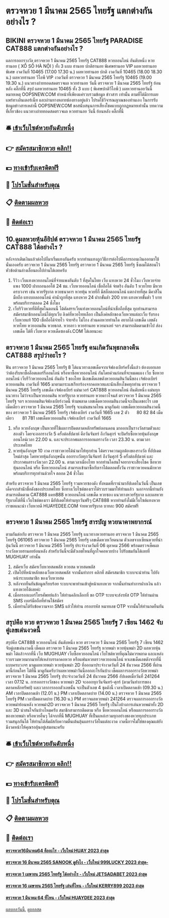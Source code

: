 # ตรวจหวย 1 มีนาคม 2565 ไทยรัฐ แตกต่างกันอย่างไร ?
## BIKINI ตรวจหวย 1 มีนาคม 2565 ไทยรัฐ PARADISE CAT888 แตกต่างกันอย่างไร ?
ผลการออกรางวัล ตรวจหวย 1 มีนาคม 2565 ไทยรัฐ CAT888 หวยออนไลน์ อันดับหนึ่ง หวยฮานอย ( XỔ SỐ HÀ NỘI ) ทั้ง 3 แบบ ฮานอย ปกติฮานอย พิเศษฮานอย VIP
ผลหวยฮานอย พิเศษ งวดวันที่ 10465 (17.00 17.30 น.)
ผลหวยฮานอย ปกติ งวดวันที่ 10465 (18.00 18.30 น.)
ผลหวยฮานอย วีไอพี VIP งวดวันที่ ตรวจหวย 1 มีนาคม 2565 ไทยรัฐ 10465 (19.00 19.30 น.)
 แนวทางถ่ายทอดสดตรวจผล หวยฮานอย วันนี้ ตรวจหวย 1 มีนาคม 2565 ไทยรัฐ ย้อนหลัง คลิ๊กที่นี่ 
สรุป ผลหวยฮานอย 10465 ทั้ง 3 แบบ ( พิเศษปกติวีไอพี ) ผลหวยฮานอยวันนี้
หมายเหตุ OOPSNEW.COM ทำหน้าที่เพียงแค่รวบรวมข้อมูล ข่าวสาร เท่านั้น ตามที่ได้มีการเผยแพร่ทางอินเตอร์เน็ท และผ่านทางหลายช่องทางอยู่แล้ว โปรดใช้วิจารณญาณของท่านเอง ในการรับข้อมูลข่าวสารเหล่านี้ OOPSNEW.COM ขอสนับสนุนการเสี่ยงโชคแบบถูกกฎหมายเท่านั้น
บทความที่เกี่ยวข้อง
แนวทางถ่ายทอดสดตรวจผล หวยฮานอย วันนี้ ย้อนหลัง คลิ๊กที่นี่

## 🛎 [เข้าเว็บไซต์หวยอันดับหนึ่ง](https://bit.ly/3BG5bNw)
## 👉 [สมัครสมาชิกหวย คลิก!!](https://bit.ly/3BG5bNw)
## 💵 [ทางเข้ารับเครดิตฟรี](https://bit.ly/3C3mvgS)
## 👑 [โปรโมชั่นสำหรับตุณ](https://bit.ly/3C3mvgS)
## 📋 [ติดตามผลหวย](https://bit.ly/3C3mvgS)
## 📱 [ติดต่อเรา](https://bit.ly/3C3mvgS)

## 10.ดูผลหวยหุ้นอียิปต์ ตรวจหวย 1 มีนาคม 2565 ไทยรัฐ CAT888 ได้อย่างไร ?
หลังจากเติมเงินแล้วต่อไปก็มาเริ่มแทงกันครับ
หากท่านแทงถูกวิธีการต่อไปคือการถอนเงินออกมาใช้นั่นเองครับ ตรวจหวย 1 มีนาคม 2565 ไทยรัฐ ตรวจหวย 1 มีนาคม 2565 ไทยรัฐ ซึ่งผมได้สอนไว้หัวข้อด้านล่างเลื่อนลงไปอ่านได้เลยครับ
1. รีวิว เว็บแทงหวยออนไลน์ที่จ่ายแพงอันดับ 1 ที่สุดในไทย เว็บ แทงหวย 24 ชั่วโมง เว็บหวยจ่ายแพง 1000 ฝากถอนออโต้ 24 ชม. เว็บหวยออนไลน์ เชื่อถือได้ จ่ยตริง อันดับ 1 หวยไทย มีหวยครบวงจร เช่น หวยรัฐบาล หวยธนาคาร หวยหุ้น หวยยี่กี่ มีสล็อตออนไลน์ แตกง่ายที่สุด มีคาสิโนมือถือ แทงบอลออนไลน์ ค่าน้ำถูกที่สุด แทงหวย 24 ฝากขั้นต่ำ 200 บาท แทงหวยขั้นต่ำ 1 บาท พร้อมบริการตลอด 24 ชั่งโมง
2. เว็บริวิวหวยที่ดีที่สุดในตอนนี้ ได้คัดสรรเว็บแท่งหวยออนไลน์ที่น่าเชื่อถือที่สุด ทุกท่านสามารถสมัครสมาชิกออนไลน์ได้ทุกเว็บ ลิงค์ที่หวยไทยเลือก เป็นลิ้งค์หลักของเว็บหวยแต่ละเว็บ รับรองเว็บหวยแท้ 100 เชื่อถือได้จ่ายไว จ่ายจริง ไม่โกง ส่วนคอหวยท่านใด อยากได้ เลขเด็ด เลขดัง หวยไทย หวยออมสิน หวยธกส. หวยลาว หวยฮานอย หวยมาเลย์ ฯลฯ สามารถติดตามเข้าไป ส่องเลขเด็ด ได้ที่ เว็บหวย หวยเด็ดซองดัง.COM ได้เลยนะคะ

## ตรวจหวย 1 มีนาคม 2565 ไทยรัฐ คนเกิดวันพุธกลางคืน CAT888 สรุปว่าอะไร ?
ฟัน ตรวจหวย 1 มีนาคม 2565 ไทยรัฐ 8
ได้แนวทางเลขเด็ดจากเจ้ฟองเบียร์ครั้งนี้แล้ว ต้องบอกเลยว่าต้องรีบหาซื้อล็อตเตอร์รี่ออนไลน์ หรือหาซื้อหวยออนไลน์ กันโดยด่วนก่อนที่จะหมดแผง
เว็บ ซื้อหวยออนไลน์ เว็บรีวิวหวยออนไลน์ อันดับ 1 ของไทย มีเลขเด็ดเลขดังหวยออมสินวันนี้ของ เจ้ฟองเบียร์ หวยออมสิน งวดวันที่ 1665 มาตามกระแสเรียกร้องจากคอหวยและนักเสี่ยงโชคทุกท่าน ตรวจหวย 1 มีนาคม 2565 ไทยรัฐ เลขเด็ด เจ้ฟองเบียร์ แม่นเวอร์ CAT888 หวยออนไลน์ อันดับหนึ่ง แม่นทุกแนวทาง ไม่ว่าจะเป็นหวยออมสิน หวยรัฐบาล หวยฮานอย หวยดาวโจนส์ ตรวจหวย 1 มีนาคม 2565 ไทยรัฐ ฯลฯ หวยออมสินเจ้ฟองเบียร์งวดนี้ ห้ามพลาด เลขเด็ดหวยออมสินงวดนี้จะเป็นเลขอะไร เลขเม็ดเดียว ตรวจหวย 1 มีนาคม 2565 ไทยรัฐ จะแม่นขนาดไหน มาดูกันค่ะ
เลขเด็ดหวยออมสินงวดนี้ของ ตรวจหวย 1 มีนาคม 2565 ไทยรัฐ เจ้ฟองเบียร์ งวดวันที่ 1665
เลข 2 ตัว      80 82 84
เม็ดเดียว       81 781
เลขเด็ดหวยออมสิน เจ้ฟองเบียร์ งวดวันที่ 1665
1. หรือ หวยอังกฤษ เป็นหวยที่ใช้ผลการปิดตลาดหลักทรัพย์ลอนดอน มาออกเป็นรางวัลสามตัวและสองตัว โดยจะออกรางวัล 5 ครั้งต่อสัปดาห์ คือวันจันทร์ ถึงวันศุกร์ จะปิดรับซื้อหวยหุ้นอังกฤษออนไลน์เวลา 22.00 น. และจะประกาศผลการออกผลรางวัล เวลา 23.30 น. ตามเวลาประเทศไทย
2. หวยหุ้นอังกฤษ 10 งวด เราชาวหวยได้นำมาให้ทุกท่าน ได้ตรวจความถูกต้องของรางวัล ที่อัปเดตใหม่ล่าสุด โดยหวยหุ้นอังกฤษนั้น ออกรางวัลทุกวันจันทร์ ถึงวันศุกร์ 5 ครั้งต่อสัปดาห์ และ ประกาศผลรางวัลเวลา 22.00 น. ตามเวลาเมืองไทย หากท่านใดสนใจอยากจะเสี่ยงโชค ซื้อหวยหุ้นออนไลน์ หรือ ซื้อหวยออนไลน์ สามารถเข้ามาซื้อกับเราได้ตลอดทั้งวัน เราชาวหวยคนมักหวย พร้อมบริการทุกท่านด้วยใจ ตลอด 24 ชั่วโมง

สำหรับ ตรวจหวย 1 มีนาคม 2565 ไทยรัฐ รวมหวยซองดัง ทั้งหมดที่เรานำมาอัปเดตในวันนี้ เป็นเลขเด็ดจากสำนักชื่อดังของประเทศไทย ซึ่งทางเว็บไซต์ของเราได้รวบรวมมาให้ท่านแล้ว  นอกจากนี้ท่านยังสามารถติดตาม CAT888 แคท888 หวยออนไลน์ เลขเด็ด หวยซอง แนวทางหวยรัฐบาล และผลหวยรัฐบาลได้ที่นี่ เว็บไซต์ของเรา มีอัปเดตให้ท่านทุกวันฟรีๆ CAT888 หากท่านยังไม่มีเว็บไซต์แทงหวย เราขอแนะนำ เว็บหวยดี HUAYEDEE.COM จ่ายหวยรัฐบาล บาทละ 900 สมัครฟรี

## ตรวจหวย 1 มีนาคม 2565 ไทยรัฐ สารบัญ หวยนาคาพยากรณ์
ตามกันต่อกับ ตรวจหวย 1 มีนาคม 2565 ไทยรัฐ แนวทางหวยฮานอย ตรวจหวย 1 มีนาคม 2565 ไทยรัฐ 061065 ตรวจหวย 1 มีนาคม 2565 ไทยรัฐ เลขเด็ดหวยเวียดนาม ตัวเลขจากเซียนหวยที่น่าลุ้นวันนี้ ตรวจหวย 1 มีนาคม 2565 ไทยรัฐ ประจำงวดวันที่ 06 ตุลาคม 2566 พร้อมตรวจเช็คผลรางวัลหวยฮานอยย้อนหลัง สำหรับวันนี้จะมีตัวเลขไหนที่ถูกใจคอหวยบ้าง ไปรับชมกันได้เลยที่ MUGHUAY เท่านั้น
1. สมัครเว็บ สมัครเว็บหวยสดพลัส หวยสด หวยสดพลัส
2. เปิดไปที่หน้าหลักของเว็บหวยสดพลัส จากนั้นทำการ คลิกที่ สมัครสมาชิก ระบบจะนำท่าน ไปยังหน้าระบบสมาชิก ของเว็บหวยสด
3. หลังจากยืนยันข้อมูลเรียบร้อย ระบบจะพาท่านเข้าสู่หน้าแทงหวย จากนั้นท่านทำการฝากเงิน แล้วแทงหวยได้เลยค่ะ
4. เมื่อกรอกเบอร์โทรศัพทย์แล้ว ให้ท่านคลิกเลือกที่ ขอ OTP ระบบจะส่งรหัส​ OTP ให้ท่านผ่าน SMS เบอร์มือถือที่ท่านใช้สมัคร
5. เมื่อท่านได้รับข้อความจาก SMS แล้วให้ท่าน กรอกรหัส หมายเลข OTP จากนั้นให้ท่านกดยืนยัน

## สรุปคือ หวย ตรวจหวย 1 มีนาคม 2565 ไทยรัฐ 7 เซียน 1462 จับคู่เลขเด่นงวดนี้
สรุปคือ CAT888 หวยออนไลน์ อันดับหนึ่ง หวย ตรวจหวย 1 มีนาคม 2565 ไทยรัฐ 7 เซียน 1462 จับคู่เลขเด่นงวดนี้ เช็คผล ตรวจหวย 1 มีนาคม 2565 ไทยรัฐ หวยพม่า หวยหุ้นพม่า 2D ผลหวยหุ้นพม่า ได้แล้วจากที่นี่ เว็บ MUGHUAY เว็บซื้อหวยออนไลน์ เว็บไซต์หวยที่คุณไม่ควรพลาด และแหล่งรวบรวมหวยมากมายให้เหล่าบรรดาคอหวย หรือแฟนหวยตรวจหวยออนไลน์ หาเลขเด็ดเลขดังจากที่นี่แบบครบวงจร มาดูผลหวยพม่า หวยหุ้นพม่า 2D ที่ออกมาประจำงวดวันที่ 24 ธันวาคม 2566 ที่ผ่านมานี้ก่อนใคร ได้ที่นี่ มาดูกันครับว่าผลหวยพม่าวันนี้ออกอะไรกันบ้าง
เช็คผลการออกรางวัลหวยพม่า ตรวจหวย 1 มีนาคม 2565 ไทยรัฐ ประจำงวดวันที่ 24 ธันวาคม 2566
อัปเดตเมื่อวันที่ 241264 เวลา 07.12 น.
การออกรางวัลของ หวยพม่า 2D จะออกทุกวันจันทร์-ศุกร์ (ตามวันทำการของตลาดหลักทรัพย์) และเวลาการออกตัวเลขนั้น จะเป็นตัวเลข 4 ชุดดังนี้
เวลาเปิดตลาดเช้า (09.30 น.) AM
เวลาปิดตลาดเช้า (12.01 น.) PM
เวลาเปิดตลาดบ่าย (14.00 น.) ตรวจหวย 1 มีนาคม 2565 ไทยรัฐ PM
เวลาปิดตลาดบ่าย (16.30 น.) PM
ตรวจผลหวยพม่า 241264 ตรวจผลการออกรางวัลหวยพม่าย้อนหลัง หวยพม่า2D ตรวจหวย 1 มีนาคม 2565 ไทยรัฐ เป็นไงบ้างการเล่นหวยพม่าทั้ง 2D และ 3D น่าสนใจกันบ้างไหมครับ สมาชิกสามารถติดตาม หรือ ซื้อหวยออนไลน์ หรือผลการออกรางวัลของหวยพม่า หรือหวยอื่นๆ ได้จากที่นี่ MUGHUAY ที่เป็นแหล่งรวมทุกอย่างของหวยทุกประเภท รวมสนุกกันได้ ให้ท่านได้สัมผัสกับความตื่นเต้นลุ้นผลรางวัลในแต่ละงวด งวดนี้อาจไม่ใช่ของคุณแต่ยังมีงวดหน้าให้คุณรอลุ้นอยู่เสมอนะครับ

## 🛎 [เข้าเว็บไซต์หวยอันดับหนึ่ง](https://bit.ly/3BG5bNw)
## 👉 [สมัครสมาชิกหวย คลิก!!](https://bit.ly/3BG5bNw)
## 💵 [ทางเข้ารับเครดิตฟรี](https://bit.ly/3C3mvgS)
## 👑 [โปรโมชั่นสำหรับตุณ](https://bit.ly/3C3mvgS)
## 📋 [ติดตามผลหวย](https://bit.ly/3C3mvgS)
## 📱 [ติดต่อเรา](https://bit.ly/3C3mvgS)

#### [ตรวจหวย16มีนาคม64 คืออะไร - เว็บใหม่ HUAY 2023 ล่าสุด](https://atom.io/themes/ตรวจหวย16มีนาคม64%20คืออะไร%20-%20เว็บใหม่%20huay%202023%20ล่าสุด)
#### [ตรวจหวย 16 มีนาคม 2565 SANOOK ดูยังไง - เว็บใหม่ 999LUCKY 2023 ล่าสุด-](https://atom.io/themes/ตรวจหวย%2016%20มีนาคม%202565%20sanook%20ดูยังไง%20-%20เว็บใหม่%20999lucky%202023%20ล่าสุด-)
#### [ตรวจหวย 1 เมษายน 2565 ไทยรัฐ ได้อย่างไร - เว็บใหม่ JETSADABET 2023 ล่าสุด](https://atom.io/themes/ตรวจหวย%201%20เมษายน%202565%20ไทยรัฐ%20ได้อย่างไร%20-%20เว็บใหม่%20jetsadabet%202023%20ล่าสุด)
#### [ตรวจหวย 16 เมษายน 2565 ไทยรัฐ เล่นที่ไหน - เว็บใหม่ KERRY899 2023 ล่าสุด](https://atom.io/themes/ตรวจหวย%2016%20เมษายน%202565%20ไทยรัฐ%20เล่นที่ไหน%20-%20เว็บใหม่%20kerry899%202023%20ล่าสุด)
#### [ตรวจหวย 1 มีนาคม 64 ที่ไหน - เว็บใหม่ HUAYDEE 2023 ล่าสุด](https://atom.io/themes/ตรวจหวย%201%20มีนาคม%2064%20ที่ไหน%20-%20เว็บใหม่%20huaydee%202023%20ล่าสุด)

[ผลบอลวันนี้](https://siamsport.tv "ผลบอลวันนี้"), [ดูบอลสด](https://siamsport.tv/ดูบอลสด "ดูบอลสด")